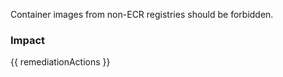 
Container images from non-ECR registries should be forbidden.

### Impact
<!-- Add Impact here -->

<!-- DO NOT CHANGE -->
{{ remediationActions }}


